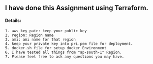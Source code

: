 ## I have done this Assignment using Terraform.

   #### Details:
	1. aws_key_pair: keep your public key
	2. region: Region name 
	3. ami: ami name for that region
    4. keep your private key into pri.pem file for deployment.
    5. docker.sh file for setup docker Environment 
    6. I have tested all things from "ap-south-1" Region.
    7. Please feel free to ask any questions you may have.
